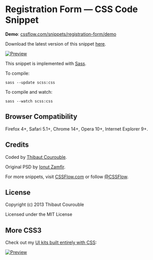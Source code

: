 # Registration Form — CSS Code Snippet

**Demo**: [cssflow.com/snippets/registration-form/demo](http://www.cssflow.com/snippets/registration-form/demo)

Download the latest version of this snippet [here](http://www.cssflow.com/snippets/registration-form.zip).

[![Preview](http://cdn.cssflow.com/snippets/registration-form/preview-580.png)](http://www.cssflow.com/snippets/registration-form)

This snippet is implemented with [Sass](https://github.com/nex3/sass).

To compile:

`sass --update scss:css`

To compile and watch:

`sass --watch scss:css`

## Browser Compatibility

Firefox 4+, Safari 5.1+, Chrome 14+, Opera 10+, Internet Explorer 9+.

## Credits

Coded by [Thibaut Courouble](http://thibaut.me).

Original PSD by [Ionut Zamfir](http://dribbble.com/shots/1115108-Register-UI-Free-PSD-included).

For more snippets, visit [CSSFlow.com](http://www.cssflow.com) or follow [@CSSFlow](https://twitter.com/CSSFlow).

## License

Copyright (c) 2013 Thibaut Courouble

Licensed under the MIT License

## More CSS3

Check out my [UI kits built entirely with CSS](http://www.cssflow.com/ui-kits):

[![Preview](http://cdn.cssflow.com/kits/all_kits_preview_850.png)](http://www.cssflow.com/ui-kits)
